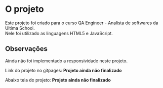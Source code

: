 # O projeto

Este projeto foi criado para o curso QA Engineer - Analista de softwares da Ultima School.<br>
Nele foi utilizado as linguagens HTML5 e JavaScript.<br>



## Observações

Ainda não foi implementado a responsividade neste projeto.<br>

Link do projeto no gitpages: **Projeto ainda não finalizado**

Abaixo tela do projeto: **Projeto ainda não finalizado**

<!-- ![]() -->